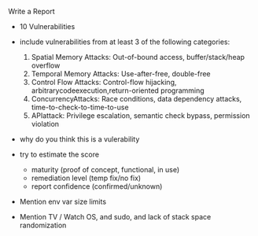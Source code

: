 Write a Report

- 10 Vulnerabilities

- include vulnerabilities from at least 3 of the following categories:
  1. Spatial Memory Attacks: Out-of-bound access, buffer/stack/heap overflow
  2. Temporal Memory Attacks: Use-after-free, double-free
  3. Control Flow Attacks: Control-flow hijacking, arbitrarycodeexecution,return-oriented programming
  4. ConcurrencyAttacks: Race conditions, data dependency attacks, time-to-check-to-time-to-use
  5. APIattack: Privilege escalation, semantic check bypass, permission violation

- why do you think this is a vulerability
- try to estimate the score
  - maturity (proof of concept, functional, in use)
  - remediation level (temp fix/no fix)
  - report confidence (confirmed/unknown)






- Mention env var size limits
- Mention TV / Watch OS, and sudo, and lack of stack space randomization